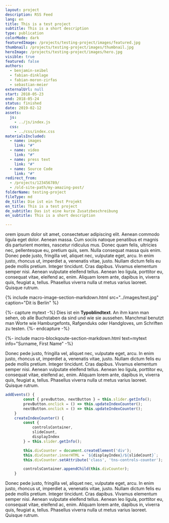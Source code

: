 ```yaml
---
layout: project
description: RSS Feed
lang: en
title: This is a test project
subtitle: This is a short description
type: publication
colorMode: dark
featuredImage: /projects/testing-project/images/featured.jpg
thumbnail: /projects/testing-project/images/thumbnail.jpg
heroImage: /projects/testing-project/images/hero.jpg
visible: true
featured: false
authors:
  - benjamin-seibel
  - fabian-dinklage
  - fabian-moron-zirfas
  - sebastian-meier
externalUrl: null
start: 2018-05-23
end: 2018-05-24
status: finished
date: 2019-02-12
assets:
  js:
    - ../js/index.js
  css:
    - ../css/index.css
materialsIncluded:
  - name: images
    link: "#"
  - name: video
    link: "#"
  - name: press text
    link: "#"
  - name: Source Code
    link: "#"
redirect_from:
  - /projects/123456789/
  - /old-site-path/my-amazing-post/
folderName: testing-project
fileType: md
de_title: Die ist ein Test Projekt
en_title: This is a test project
de_subtitle: Das ist eine kurze Zusatzbeschreibung
en_subtitle: This is a short description

---
```


orem ipsum dolor sit amet, consectetuer adipiscing elit. Aenean commodo ligula eget dolor. Aenean massa. Cum sociis natoque penatibus et magnis dis parturient montes, nascetur ridiculus mus. Donec quam felis, ultricies nec, pellentesque eu, pretium quis, sem. Nulla consequat massa quis enim. Donec pede justo, fringilla vel, aliquet nec, vulputate eget, arcu. In enim justo, rhoncus ut, imperdiet a, venenatis vitae, justo. Nullam dictum felis eu pede mollis pretium. Integer tincidunt. Cras dapibus. Vivamus elementum semper nisi. Aenean vulputate eleifend tellus. Aenean leo ligula, porttitor eu, consequat vitae, eleifend ac, enim. Aliquam lorem ante, dapibus in, viverra quis, feugiat a, tellus. Phasellus viverra nulla ut metus varius laoreet. Quisque rutrum.

{% include macro-image-section-markdown.html src="../images/test.jpg" caption="Dit is Berlin" %}

{%- capture mytext -%}
Dies ist ein <b>Typoblindtext</b>. An ihm kann man sehen, ob alle Buchstaben da sind und wie sie aussehen. Manchmal benutzt man Worte wie Hamburgefonts, Rafgenduks oder Handgloves, um Schriften zu testen.
{%- endcapture -%}

{%- include macro-blockqoute-section-markdown.html text=mytext info="Surname, First Name" -%}

Donec pede justo, fringilla vel, aliquet nec, vulputate eget, arcu. In enim justo, rhoncus ut, imperdiet a, venenatis vitae, justo. Nullam dictum felis eu pede mollis pretium. Integer tincidunt. Cras dapibus. Vivamus elementum semper nisi. Aenean vulputate eleifend tellus. Aenean leo ligula, porttitor eu, consequat vitae, eleifend ac, enim. Aliquam lorem ante, dapibus in, viverra quis, feugiat a, tellus. Phasellus viverra nulla ut metus varius laoreet. Quisque rutrum.

```js
addEvents() {
        const { prevButton, nextButton } = this.slider.getInfo();
        prevButton.onclick = () => this.updateIndexCounter();
        nextButton.onclick = () => this.updateIndexCounter();
    }
    createIndexCounter() {
        const {
            controlsContainer,
            slideCount,
            displayIndex
        } = this.slider.getInfo();

        this.divCounter = document.createElement('div');
        this.divCounter.innerHTML = `${displayIndex}/${slideCount}`;
        this.divCounter.setAttribute('class', 'tns-controls-counter');

        controlsContainer.appendChild(this.divCounter);
    }
```

Donec pede justo, fringilla vel, aliquet nec, vulputate eget, arcu. In enim justo, rhoncus ut, imperdiet a, venenatis vitae, justo. Nullam dictum felis eu pede mollis pretium. Integer tincidunt. Cras dapibus. Vivamus elementum semper nisi. Aenean vulputate eleifend tellus. Aenean leo ligula, porttitor eu, consequat vitae, eleifend ac, enim. Aliquam lorem ante, dapibus in, viverra quis, feugiat a, tellus. Phasellus viverra nulla ut metus varius laoreet. Quisque rutrum.